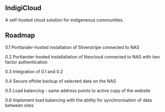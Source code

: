 ## IndigiCloud

A self-hosted cloud solution for indigeneous communities.

## Roadmap
0.1 Portlander-hosted installation of Silverstripe connected to NAS

0.2 Portlander-hosted installallation of Nexcloud connected to NAS with two factor authentication

0.3 Integration of 0.1 and 0.2

0.4 Secure offsite backup of selected data on the NAS

0.5 Load balancing - same address points to active copy of the website

0.6 Implement load balancing with the ability for synchronisation of data between sites

